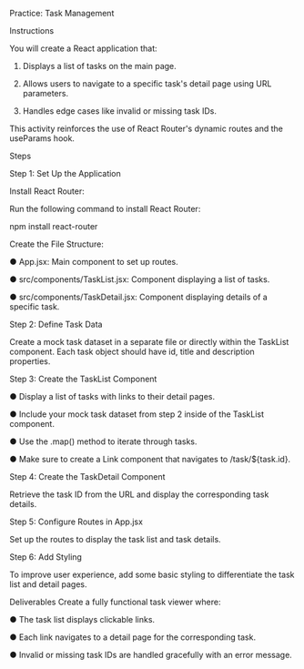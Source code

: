 Practice: Task Management

Instructions

You will create a React application that:

1. Displays a list of tasks on the main page.

2. Allows users to navigate to a specific task's detail page using URL
parameters.

3. Handles edge cases like invalid or missing task IDs.

This activity reinforces the use of React Router's dynamic routes and the useParams
hook.

Steps

Step 1: Set Up the Application

Install React Router:

Run the following command to install React Router:

npm install react-router

Create the File Structure:

● App.jsx: Main component to set up routes.

● src/components/TaskList.jsx: Component displaying a list of tasks.

● src/components/TaskDetail.jsx: Component displaying details of a specific
task.

Step 2: Define Task Data

Create a mock task dataset in a separate file or directly within the TaskList
component. Each task object should have id, title and description properties.

Step 3: Create the TaskList Component

● Display a list of tasks with links to their detail pages.

● Include your mock task dataset from step 2 inside of the TaskList
component.

● Use the .map() method to iterate through tasks.

● Make sure to create a Link component that navigates to /task/${task.id}.

Step 4: Create the TaskDetail Component

Retrieve the task ID from the URL and display the corresponding task details.

Step 5: Configure Routes in App.jsx

Set up the routes to display the task list and task details.

Step 6: Add Styling

To improve user experience, add some basic styling to differentiate the task list and
detail pages.

Deliverables Create a fully functional task viewer where:

● The task list displays clickable links.

● Each link navigates to a detail page for the corresponding task.

● Invalid or missing task IDs are handled gracefully with an error message.

